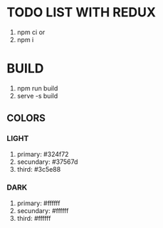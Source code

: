 # TODO LIST WITH REDUX

1. npm ci
   or
2. npm i

# BUILD

1. npm run build
2. serve -s build

## COLORS

### LIGHT

1. primary: #324f72
2. secundary: #37567d
3. third: #3c5e88

### DARK

1. primary: #ffffff
2. secundary: #ffffff
3. third: #ffffff

